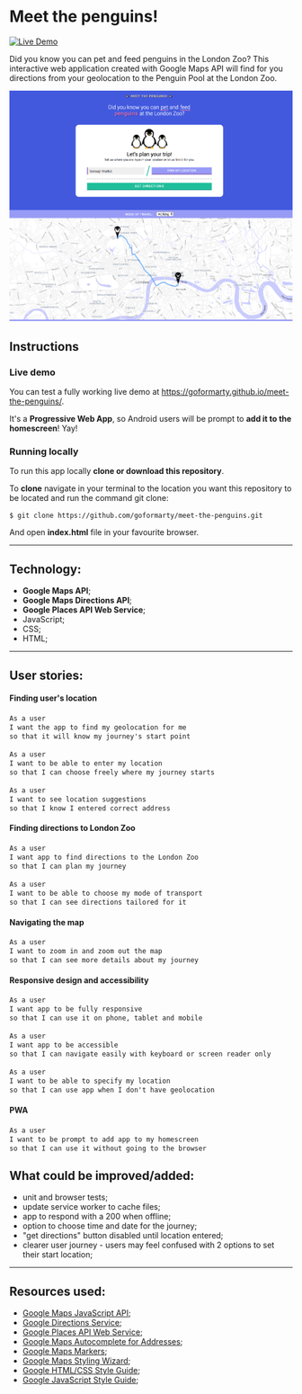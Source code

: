 # Meet the penguins!

[![Live Demo](https://img.shields.io/badge/demo-online-green.svg)](https://goformarty.github.io/meet-the-penguins/)

Did you know you can pet and feed penguins in the London Zoo?
This interactive web application created with Google Maps API will find for you directions from your geolocation to the Penguin Pool at the London Zoo.

![App screenshot](https://github.com/goformarty/meet-the-penguins/blob/master/screenshot-1.png?raw=true "App screenshot")

## Instructions
### Live demo
You can test a fully working live demo at https://goformarty.github.io/meet-the-penguins/.

It's a **Progressive Web App**, so Android users will be prompt to **add it to the homescreen**! Yay!

### Running locally
To run this app locally **clone or download this repository**.

To **clone** navigate in your terminal to the location you want this repository to be located and run the command git clone:

    $ git clone https://github.com/goformarty/meet-the-penguins.git

And open **index.html** file in your favourite browser.

---

## Technology:
- **Google Maps API**;
- **Google Maps Directions API**;
- **Google Places API Web Service**;
- JavaScript;
- CSS;
- HTML;

---

## User stories:

#### Finding user's location

    As a user
    I want the app to find my geolocation for me
    so that it will know my journey's start point

    As a user
    I want to be able to enter my location
    so that I can choose freely where my journey starts

    As a user
    I want to see location suggestions
    so that I know I entered correct address

#### Finding directions to London Zoo

    As a user
    I want app to find directions to the London Zoo
    so that I can plan my journey

    As a user
    I want to be able to choose my mode of transport
    so that I can see directions tailored for it

#### Navigating the map

    As a user
    I want to zoom in and zoom out the map
    so that I can see more details about my journey

#### Responsive design and accessibility

    As a user
    I want app to be fully responsive
    so that I can use it on phone, tablet and mobile

    As a user
    I want app to be accessible
    so that I can navigate easily with keyboard or screen reader only

    As a user
    I want to be able to specify my location
    so that I can use app when I don't have geolocation

#### PWA
    As a user
    I want to be prompt to add app to my homescreen
    so that I can use it without going to the browser


## What could be improved/added:

- unit and browser tests;
- update service worker to cache files;
- app to respond with a 200 when offline;
- option to choose time and date for the journey;
- "get directions" button disabled until location entered;
- clearer user journey - users may feel confused with 2 options to set their start location;

---

## Resources used:

- [Google Maps JavaScript API](https://developers.google.com/maps/documentation/javascript/tutorial);
- [Google Directions Service](https://developers.google.com/maps/documentation/javascript/places);
- [Google Places API Web Service](https://developers.google.com/maps/documentation/javascript/places);
- [ Google Maps Autocomplete for Addresses](https://developers.google.com/maps/documentation/javascript/places-autocomplete);
- [Google Maps Markers](https://developers.google.com/maps/documentation/javascript/markers);
- [Google Maps Styling Wizard](https://mapstyle.withgoogle.com/);
- [Google HTML/CSS Style Guide](https://google.github.io/styleguide/htmlcssguide.html);
- [Google JavaScript Style Guide](https://google.github.io/styleguide/jsguide.html "Google JavaScript Style Guide");